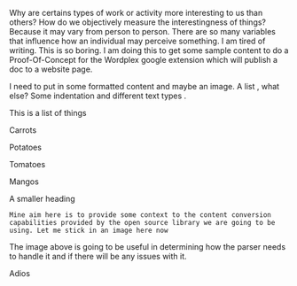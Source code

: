 Why are certains types of work or activity more interesting to us than others? How do we objectively measure the interestingness of things? Because it may vary from person to person.  There are so many variables that influence how an individual may perceive something. I am tired of writing. This is so boring. I am doing this to get some sample content to do a Proof-Of-Concept for the 
Wordplex
 google extension which will publish a doc to a website page.



I need to put in some formatted content and maybe an image. A list , what else? Some indentation and different text 
types
.



This is a list of things

Carrots

Potatoes

Tomatoes

Mangos



A smaller heading

	Mine aim here is to provide some context to the content conversion capabilities provided by the open source library we are going to be using. Let me stick in an image here now



The image above is going to be useful in determining how the parser needs to handle it and if there will be any issues with it.



Adios




